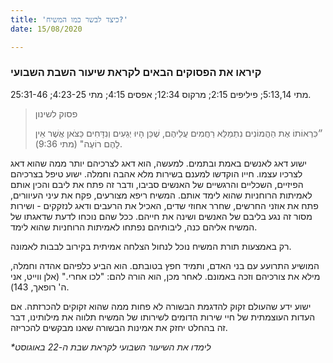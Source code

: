 ```yaml
---
title: 'כיצד לבשר כמו המשיח?'
date: 15/08/2020

---
```


### קיראו את הפסוקים הבאים לקראת שיעור השבת השבועי
מתי 5:13,14; פיליפים 2:15; מרקוס 12:34; אפסים 4:15; מתי 4:23-25; 25:31-46.

> <p>פסוק לשינון</p>
> ״כִּרְאוֹתוֹ אֶת הַהֲמוֹנִים נִתְמַלֵּא רַחֲמִים עֲלֵיהֶם, שֶׁכֵּן הָיוּ יְגֵעִים וְנִדָּחִים כַּצֹּאן אֲשֶׁר אֵין לָהֶם רוֹעֶה" (מתי 9:36).

ישוע דאג לאנשים באמת ובתמים. למעשה, הוא דאג לצרכיהם יותר ממה שהוא דאג לצרכיו עצמו. חייו הוקדשו למענם בשירות מלא אהבה וחמלה. ישוע טיפל בצרכיהם הפיזיים, השכליים והרגשיים של האנשים סביבו, ודבר זה פתח את ליבם והכין אותם לאמיתות הרוחניות שהוא לימד אותם. המשיח ריפא מצורעים, פקח את עיני העיוורים, פתח את אוזני החרשים, שחרר אחוזי שדים, האכיל את הרעבים ודאג לנזקקים - ושירות מסור זה נגע בליבם של האנשים ושינה את חייהם. ככל שהם נוכחו לדעת שדאגתו של המשיח אליהם כנה, ליבותיהם נפתחו לאמיתות הרוחניות שהוא לימד.

רק באמצעות תורת המשיח נוכל לנחול הצלחה אמיתית בקירוב לבבות לאמונה.

המושיע התרועע עם בני האדם, ותמיד חפץ בטובתם. הוא הביע כלפיהם אהדה וחמלה, מילא את צורכיהם וזכה באמונם. לאחר מכן, הוא הורה להם: "לכו אחרי." (אלן ווייט, אני ה' רופאך, 143).

ישוע ידע שהעולם זקוק להדגמת הבשורה לא פחות ממה שהוא זקוקים להכרזתה. אם העדות העוצמתית של חיי שירות הדומים לשירותו של המשיח תלווה את מילותינו, דבר זה בהחלט יחזק את אמינות הבשורה שאנו מבקשים להכריזה.

_*לימדו את השיעור השבועי לקראת שבת ה-22 באוגוסט_